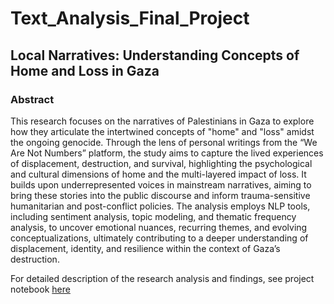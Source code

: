 # Text_Analysis_Final_Project
## **Local Narratives: Understanding Concepts of Home and Loss in Gaza**
### **Abstract**
This research focuses on the narratives of Palestinians in Gaza to explore how they articulate the intertwined concepts of "home" and "loss" amidst the ongoing genocide. Through the lens of personal writings from the “We Are Not Numbers” platform, the study aims to capture the lived experiences of displacement, destruction, and survival, highlighting the psychological and cultural dimensions of home and the multi-layered impact of loss. It builds upon underrepresented voices in mainstream narratives, aiming to bring these stories into the public discourse and inform trauma-sensitive humanitarian and post-conflict policies. The analysis employs NLP tools, including sentiment analysis, topic modeling, and thematic frequency analysis, to uncover emotional nuances, recurring themes, and evolving conceptualizations, ultimately contributing to a deeper understanding of displacement, identity, and resilience within the context of Gaza’s destruction.

For detailed description of the research analysis and findings, see project notebook [here](https://github.com/Farmer-LandoftheLiving/Text_Analysis_Final_Project/blob/main/Final_Assignment_Gaza_WANN_.ipynb)
